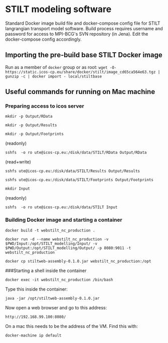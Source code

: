 # STILT modeling software

Standard Docker image build file and docker-compose config file for STILT langrangian transport model software.
Build process requires username and password for access to MPI-BCG's SVN repository (in Jena). Edit the docker-compose config accordingly.

## Importing the pre-build base STILT Docker image
Run as a member of `docker` group or as root:
`wget -O- https://static.icos-cp.eu/share/docker/stilt/image_cd65ca564e63.tgz | gunzip -c | docker import - local/stiltbase`


## Useful commands for running on Mac machine

### Preparing access to icos server

`mkdir -p Output/RData`

`mkdir -p Output/Results`

`mkdir -p Output/Footprints`

(readonly)

`sshfs  -o ro ute@icos-cp.eu:/disk/data/STILT/RData Output/RData`

(read+write)

`sshfs ute@icos-cp.eu:/disk/data/STILT/Results Output/Results`

`sshfs ute@icos-cp.eu:/disk/data/STILT/Footprints Output/Footprints`

`mkdir Input`

(readonly)

`sshfs  -o ro ute@icos-cp.eu:/disk/data/STILT Input`

### Building Docker image and starting a container

`docker build -t webstilt_nc_production .`

`docker run -d --name webstilt_nc_production -v $PWD/Input:/opt/STILT_modelling/Input/ -v $PWD/Output:/opt/STILT_modelling/Output/ -p 8080:9011 -t webstilt_nc_production`

`docker cp stiltweb-assembly-0.1.0.jar webstilt_nc_production:/opt`

###Starting a shell inside the container

`docker exec -it webstilt_nc_production /bin/bash`

Type this inside the container:

`java -jar /opt/stiltweb-assembly-0.1.0.jar`

Now open a web browser and go to this address:

`http://192.168.99.100:8080/`

On a mac this needs to be the address of the VM. Find this with: 

`docker-machine ip default`

